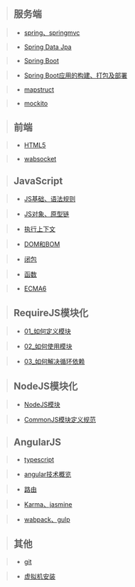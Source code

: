 > ## __服务端__

> * [spring、springmvc]()

> * [Spring Data Jpa]()

> * [Spring Boot]()

> * [Spring Boot应用的构建、打包及部署]()

> * [mapstruct]()

> * [mockito]()

> ## __前端__

> * [HTML5]()

> * [wabsocket]()

> ## __JavaScript__

> * [JS基础、语法规则](https://github.com/IFYOUUUU/Blog/blob/master/studynote/javascript/js-scope-of-vareable.md)

> * [JS对象、原型链](https://github.com/IFYOUUUU/Blog/blob/master/studynote/javascript/javascript-object.md)

> * [执行上下文](https://github.com/IFYOUUUU/Blog/blob/master/studynote/javascript/javascript-context.md)

> * [DOM和BOM](https://github.com/IFYOUUUU/Blog/blob/master/studynote/javascript/javascript-DOM-BOM.md)

> * [闭包](https://github.com/IFYOUUUU/Blog/blob/master/studynote/javascript/javascript-closure.md)

> * [函数](https://github.com/IFYOUUUU/Blog/blob/master/studynote/javascript/javascript-function.md)

> * [ECMA6](https://github.com/IFYOUUUU/Blog/blob/master/studynote/javascript/ECNAScript6.md)

> ## __RequireJS模块化__

> * [01_如何定义模块]()

> * [02_如何使用模块]()

> * [03_如何解决循环依赖]()

> ## __NodeJS模块化__

> * [NodeJS模块](https://github.com/IFYOUUUU/Blog/blob/master/studynote/NodeJS%E6%A8%A1%E5%9D%97%E5%8C%96/NodeJS.md)

> * [CommonJS模块定义规范](https://github.com/IFYOUUUU/Blog/blob/master/studynote/NodeJS%E6%A8%A1%E5%9D%97%E5%8C%96/CommonJS.md) 

> ## __AngularJS__

> * [typescript](https://github.com/IFYOUUUU/Blog/blob/master/studynote/TypeScript/typescript.md)

> * [angular技术概览]()

> * [路由]()

> * [Karma、jasmine]()

> * [wabpack、gulp]()

> ## __其他__

> * [git]()

> * [虚拟机安装]()